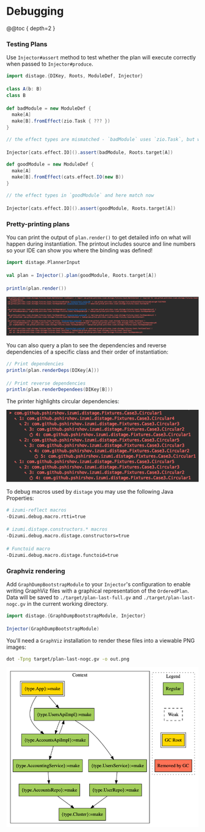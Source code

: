 # Debugging

@@toc { depth=2 }

### Testing Plans

Use `Injector#assert` method to test whether the plan will execute correctly when passed to `Injector#produce`.

```scala mdoc:reset:to-string
import distage.{DIKey, Roots, ModuleDef, Injector}

class A(b: B)
class B

def badModule = new ModuleDef {
  make[A]
  make[B].fromEffect(zio.Task { ??? })
}
```

```scala mdoc:crash:to-string
// the effect types are mismatched - `badModule` uses `zio.Task`, but we expect `cats.effect.IO`

Injector[cats.effect.IO]().assert(badModule, Roots.target[A])
```

```scala mdoc:to-string
def goodModule = new ModuleDef {
  make[A]
  make[B].fromEffect(cats.effect.IO(new B))
}
```

```scala mdoc:to-string
// the effect types in `goodModule` and here match now

Injector[cats.effect.IO]().assert(goodModule, Roots.target[A])
```

### Pretty-printing plans

You can print the output of `plan.render()` to get detailed info on what will happen during instantiation. The printout includes source
and line numbers so your IDE can show you where the binding was defined!

```scala mdoc:to-string
import distage.PlannerInput

val plan = Injector().plan(goodModule, Roots.target[A])

println(plan.render())
```

![print-test-plan](media/print-test-plan.png)

You can also query a plan to see the dependencies and reverse dependencies of a specific class and their order of instantiation:

```scala mdoc:to-string
// Print dependencies
println(plan.renderDeps(DIKey[A]))

// Print reverse dependencies
println(plan.renderDependees(DIKey[B]))
```

The printer highlights circular dependencies:

![print-dependencies](media/print-dependencies.png)

To debug macros used by `distage` you may use the following Java Properties:

```bash
# izumi-reflect macros
-Dizumi.debug.macro.rtti=true

# izumi.distage.constructors.* macros
-Dizumi.debug.macro.distage.constructors=true

# Functoid macro
-Dizumi.debug.macro.distage.functoid=true
```

### Graphviz rendering

Add `GraphDumpBootstrapModule` to your `Injector`'s configuration to enable writing GraphViz files with a graphical representation of the `OrderedPlan`. Data will be saved to `./target/plan-last-full.gv` and `./target/plan-last-nogc.gv` in the current working directory.

```scala mdoc:reset:to-string
import distage.{GraphDumpBootstrapModule, Injector}

Injector(GraphDumpBootstrapModule)
```

You'll need a `GraphViz` installation to render these files into a viewable PNG images:

```bash
dot -Tpng target/plan-last-nogc.gv -o out.png
```

![plan-graph](media/plan-graph.png)
